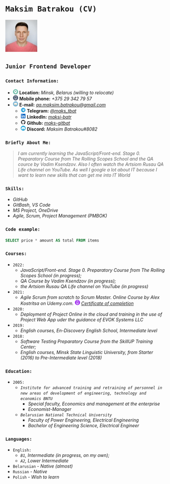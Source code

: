 # **`Maksim Batrakou (CV)`**

![My photo](/images/my-photo-avatar-100x100.jpg "avatar")

## **`Junior Frontend Developer`**

### `Contact Information:`

* ![Locatoin](/icons/location-icon-16x16.png) **Location:** *Minsk, Belarus (willing to relocate)*
* ![Smartphone](/icons/smartphone-icon-16x16.png) **Mobile phone:** *+375 29 342 79 57*
* ![E-mail](/icons/email-icon-16x16.png) **E-mail:**   *qa.maksim.batrakou@gmail.com*
  * ![Telegram](/icons/telegram-icon-16x16.png) **Telegram:** *[@maks_tbat](https://t.me/maks_tbat)*
  * ![LinkedIn](/icons/linkedin-icon-16x16.png) **LinkedIn:** *[maksi-batr](https://www.linkedin.com/in/maksi-batr/)*
  * ![GitHub](/icons/github-icon-16x16.png) **Github:** *[maks-gitbat](https://github.com/qa-maks-bat)*
  * ![Discord](/icons/discord-icon-16x16.png) **Discord:** *Maksim Batrakou#8082*
  
### `Briefly About Me:`

> *I am currently learning the JavaScript/Front-end. Stage 0. Preparatory Course from  The Rolling Scopes School and the QA cource by Vadim Ksendzov. Also I often watch the Artsiom Rusau QA Life channel on YouTube. As well I google a lot about IT because I want to learn new skills that can get me into IT World*

### `Skills:`

* *GitHub*
* *GitBash, VS Code*
* *MS Project, OneDrive*
* *Agile, Scrum, Project Management (PMBOK)*

### `Code example:`

```SQL
SELECT price * amount AS total FROM items
```

### `Courses:`

* `2022:`
  * *JavaScript/Front-end. Stage 0. Preparatory Course from  The Rolling Scopes School  (in progress);*
  * *QA Course by Vadim Ksendzov (in progress);*
  * *the Artsiom Rusau QA Life channel on YouTube (in progress)*
* `2021:`
  * *Agile Scrum from scratch to Scrum Master. Online Course by Alex Kostritsa on Udemy.com. ![UDEMY](/icons/udemy-icon-16x16.png) [Certificate of completion](/images/cert-scrum-udemy-800x595.jpg)*
* `2020:`
  * *Deployment of Project Online in the cloud and training in the use of Project Web App uder the guidance of EVOK Systems LLC*
* `2019:`
  * *English courses, En-Discovery English School, Intermediate level*
* `2018:`
  * *Software Testing Preparatory Course from the SkillUP Training Center;*
  * *English courses, Minsk State Linguistic University, from Starter (2016) to Pre-Intermediate level (2018)*

### `Education:`

* `2005:`
  * *`Institute for advanced training and retraining of personnel in new areas of development of engineering, technology and economics BNTU`*
    * *Special faculty, Economics and management at the enterprise*
    * *Economist-Manager*
  * *`Belarusian National Technical University`*
    * *Faculty of Power Engineering, Electrical Engineering*
    * *Bachelor of Engineering Science, Electrical Engineer*

### `Languages:`

* `English:`
  * *`B1`, Intermediate (in progress, on my own);*
  * *`A2`, Lower Intermediate*
* `Belarusian` - *Native (almost)*
* `Russian` - *Native*
* `Polish` - *Wish to learn*
